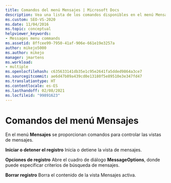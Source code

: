 ```yaml
---
title: Comandos del menú Mensajes | Microsoft Docs
description: Vea una lista de los comandos disponibles en el menú Mensajes con una descripción breve de cada uno.
ms.custom: SEO-VS-2020
ms.date: 11/04/2016
ms.topic: conceptual
helpviewer_keywords:
- Messages menu commands
ms.assetid: 8ffcee99-7950-41af-906e-661e19e3257a
author: mikejo5000
ms.author: mikejo
manager: jmartens
ms.workload:
- multiple
ms.openlocfilehash: c635633141db35e1c95e2641fa5dded9864a3ce7
ms.sourcegitcommit: ae6d47b09a439cd0e13180f5e89510e3e347fd47
ms.translationtype: HT
ms.contentlocale: es-ES
ms.lasthandoff: 02/08/2021
ms.locfileid: "99891623"
---
```

# <a name="messages-menu-commands"></a>Comandos del menú Mensajes
En el menú **Mensajes** se proporcionan comandos para controlar las vistas de mensajes.

 **Iniciar o detener el registro** Inicia o detiene la vista de mensajes.

 **Opciones de registro** Abre el cuadro de diálogo **MessageOptions**, donde puede especificar criterios de búsqueda de mensajes.

 **Borrar registro** Borra el contenido de la vista Mensajes activa.